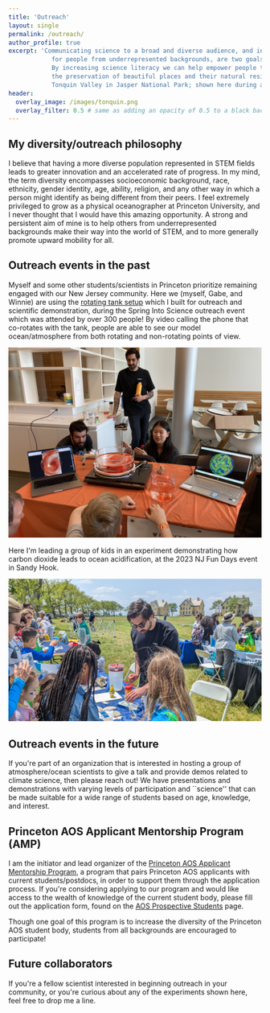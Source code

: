 ```yaml
---
title: 'Outreach'
layout: single
permalink: /outreach/
author_profile: true
excerpt: 'Communicating science to a broad and diverse audience, and increasing upward mobility
			for people from underrepresented backgrounds, are two goals which motivate me greatly.
			By increasing science literacy we can help empower people to make choices that lead to
			the preservation of beautiful places and their natural residents, such as the elk of
			Tonquin Valley in Jasper National Park; shown here during a 2018 backpacking trip.'
header:
  overlay_image: /images/tonquin.png
  overlay_filter: 0.5 # same as adding an opacity of 0.5 to a black background
---
```


## My diversity/outreach philosophy
I believe that having a more diverse population represented in STEM fields
leads to greater innovation and an accelerated rate of progress.
In my mind, the term diversity encompasses socioeconomic background, race, ethnicity,
gender identity, age, ability, religion, and any other way in which a person might identify
as being different from their peers.
I feel extremely privileged to grow as a physical oceanographer at Princeton University, and I never thought that
I would have this amazing opportunity.
A strong and persistent aim of mine is to help others from underrepresented backgrounds
make their way into the world of STEM, and to more generally promote upward mobility
for all.


## Outreach events in the past
Myself and some other students/scientists in Princeton prioritize remaining engaged
with our New Jersey community.
Here we (myself, Gabe, and Winnie) are using the [rotating tank setup](https://mjclobo.github.io/projects/#diy-rotating-tank)
which I built for outreach and scientific demonstration, during the Spring Into Science outreach event
which was attended by over 300 people!
By video calling the phone that co-rotates with the tank, people are able to
see our model ocean/atmosphere from both rotating and non-rotating points of view.

![spring into science](/images/spring_into_science.jpg)


Here I'm leading a group of kids in an experiment demonstrating
how carbon dioxide leads to ocean acidification, at the 2023 NJ Fun Days event in Sandy Hook.

![NJ fun days](/images/nj_fun_days.jpg)



## Outreach events in the future
If you're part of an organization that is interested in
hosting a group of atmosphere/ocean scientists to give a talk and provide demos related
to climate science, then please reach out!
We have presentations and demonstrations with varying levels of
participation and ``science'' that can be made suitable for a wide range
of students based on age, knowledge, and interest.


## Princeton AOS Applicant Mentorship Program (AMP)
I am the initiator and lead organizer of the
[Princeton AOS Applicant Mentorship Program](https://docs.google.com/document/d/13bQ5t6RfVNGbuvoCEEOBeC2n9gDCuvR9CGK9l3dMXUo/edit),
a program that pairs Princeton AOS applicants with current students/postdocs, in order to support them through the
application process.
If you're considering applying to our program and would like access to the wealth of knowledge
of the current student body, please fill out the application form, found on the
[AOS Prospective Students](https://aos.princeton.edu/phd_program/prospective-students) page.

Though one goal of this program is to increase the diversity of the Princeton AOS student body,
students from all backgrounds are encouraged to participate!


## Future collaborators
If you're a fellow scientist interested in beginning outreach in your
community, or you're curious about any of the experiments shown here,
feel free to drop me a line.



